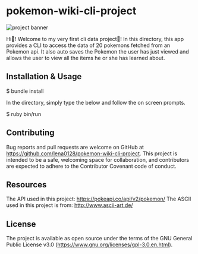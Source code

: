 # pokemon-wiki-cli-project
<img src="pokemon-cli.banner.jpg" alt="project banner" />

Hi👋! Welcome to my very first cli data project🎉! In this directory, this app provides a CLI to access the data of 20 pokemons fetched from an Pokemon api. It also auto saves the Pokemon the user has just viewed and allows the user to view all the items he or she has learned about. 

## Installation & Usage
$ bundle install

In the directory, simply type the below and follow the on screen prompts.

$ ruby bin/run

## Contributing
Bug reports and pull requests are welcome on GitHub at https://github.com/lena0128/pokemon-wiki-cli-project. This project is intended to be a safe, welcoming space for collaboration, and contributors are expected to adhere to the Contributor Covenant code of conduct.

## Resources
The API used in this project: https://pokeapi.co/api/v2/pokemon/
The ASCII used in this project is from: http://www.ascii-art.de/

## License
The project is available as open source under the terms of the GNU General Public License v3.0 (https://www.gnu.org/licenses/gpl-3.0.en.html).
